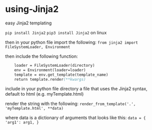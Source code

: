 # using-Jinja2
easy Jinja2 templating

```pip install Jinja2```
```pip3 install Jinja2``` on linux

then in your python file import the following:
```from jinja2 import FileSystemLoader, Environment```

then include the following function:
```def render_from_template(directory, template_name, **kwargs):
    loader = FileSystemLoader(directory)
    env = Environment(loader=loader)
    template = env.get_template(template_name)
    return template.render(**kwargs)
```

include in your python file directory a file that uses the Jinja2 syntax, 
default to html (e.g. myTemplate.html)

render the string with the following:
```render_from_template('.', 'myTemplate.html', **data)```

where data is a dictionary of arguments that looks like this:
    ```data = {
        'arg1': arg1,
    }```
